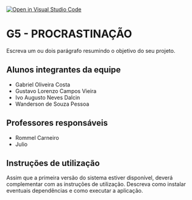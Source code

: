[![Open in Visual Studio Code](https://classroom.github.com/assets/open-in-vscode-c66648af7eb3fe8bc4f294546bfd86ef473780cde1dea487d3c4ff354943c9ae.svg)](https://classroom.github.com/online_ide?assignment_repo_id=7598814&assignment_repo_type=AssignmentRepo)
# G5 - PROCRASTINAÇÃO
Escreva um ou dois  parágrafo resumindo o objetivo do seu projeto.

## Alunos integrantes da equipe

* Gabriel Oliveira Costa
* Gustavo Lorenzo Campos Vieira
* Ivo Augusto Neves Dalcin
* Wanderson de Souza Pessoa

## Professores responsáveis

* Rommel Carneiro
* Julio

## Instruções de utilização

Assim que a primeira versão do sistema estiver disponível, deverá complementar com as instruções de utilização. Descreva como instalar eventuais dependências e como executar a aplicação.
